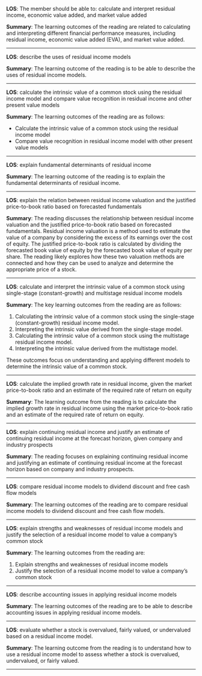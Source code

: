  **LOS**: The member should be able to: calculate and interpret residual income, economic value added, and market value added 
 
 **Summary**: The learning outcomes of the reading are related to calculating and interpreting different financial performance measures, including residual income, economic value added (EVA), and market value added.  

 _________ 
 **LOS**:  describe the uses of residual income models 
 
 **Summary**: The learning outcome of the reading is to be able to describe the uses of residual income models.  

 _________ 
 **LOS**:  calculate the intrinsic value of a common stock using the residual income model and compare value recognition in residual income and other present value models 
 
 **Summary**: The learning outcomes of the reading are as follows:
- Calculate the intrinsic value of a common stock using the residual income model
- Compare value recognition in residual income model with other present value models  

 _________ 
 **LOS**:  explain fundamental determinants of residual income 
 
 **Summary**: The learning outcome of the reading is to explain the fundamental determinants of residual income.  

 _________ 
 **LOS**:  explain the relation between residual income valuation and the justified price-to-book ratio based on forecasted fundamentals 
 
 **Summary**: The reading discusses the relationship between residual income valuation and the justified price-to-book ratio based on forecasted fundamentals. Residual income valuation is a method used to estimate the value of a company by considering the excess of its earnings over the cost of equity. The justified price-to-book ratio is calculated by dividing the forecasted book value of equity by the forecasted book value of equity per share. The reading likely explores how these two valuation methods are connected and how they can be used to analyze and determine the appropriate price of a stock.  

 _________ 
 **LOS**:  calculate and interpret the intrinsic value of a common stock using single-stage (constant-growth) and multistage residual income models 
 
 **Summary**: The key learning outcomes from the reading are as follows:

1. Calculating the intrinsic value of a common stock using the single-stage (constant-growth) residual income model.
2. Interpreting the intrinsic value derived from the single-stage model.
3. Calculating the intrinsic value of a common stock using the multistage residual income model.
4. Interpreting the intrinsic value derived from the multistage model.

These outcomes focus on understanding and applying different models to determine the intrinsic value of a common stock.  

 _________ 
 **LOS**:  calculate the implied growth rate in residual income, given the market price-to-book ratio and an estimate of the required rate of return on equity 
 
 **Summary**: The learning outcome from the reading is to calculate the implied growth rate in residual income using the market price-to-book ratio and an estimate of the required rate of return on equity.  

 _________ 
 **LOS**:  explain continuing residual income and justify an estimate of continuing residual income at the forecast horizon, given company and industry prospects 
 
 **Summary**: The reading focuses on explaining continuing residual income and justifying an estimate of continuing residual income at the forecast horizon based on company and industry prospects.  

 _________ 
 **LOS**:  compare residual income models to dividend discount and free cash flow models 
 
 **Summary**: The learning outcomes of the reading are to compare residual income models to dividend discount and free cash flow models.  

 _________ 
 **LOS**:  explain strengths and weaknesses of residual income models and justify the selection of a residual income model to value a company’s common stock 
 
 **Summary**: The learning outcomes from the reading are:

1. Explain strengths and weaknesses of residual income models
2. Justify the selection of a residual income model to value a company’s common stock  

 _________ 
 **LOS**:  describe accounting issues in applying residual income models 
 
 **Summary**: The learning outcomes of the reading are to be able to describe accounting issues in applying residual income models.  

 _________ 
 **LOS**:  evaluate whether a stock is overvalued, fairly valued, or undervalued based on a residual income model. 
 
 **Summary**: The learning outcome from the reading is to understand how to use a residual income model to assess whether a stock is overvalued, undervalued, or fairly valued.  

 _________ 
